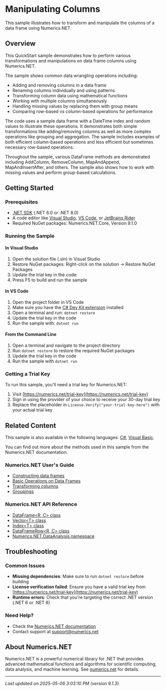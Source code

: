# Manipulating Columns

This sample illustrates how to transform and manipulate the columns of a data frame using Numerics.NET.

## Overview

This QuickStart sample demonstrates how to perform various transformations and manipulations on data frame columns 
using Numerics.NET.

The sample shows common data wrangling operations including:
- Adding and removing columns in a data frame
- Renaming columns individually and using patterns
- Transforming column data using mathematical functions
- Working with multiple columns simultaneously
- Handling missing values by replacing them with group means
- Comparing row-based vs column-based operations for performance

The code uses a sample data frame with a DateTime index and random values to illustrate these
operations. It demonstrates both simple transformations like adding/removing columns as well as more
complex operations like grouping and aggregation. The sample includes examples of both efficient
column-based operations and less efficient but sometimes necessary row-based operations.

Throughout the sample, various DataFrame methods are demonstrated including AddColumn, RemoveColumn,
MapAndAppend, MapAndInsertAfter, and others. The sample also shows how to work with missing values
and perform group-based calculations.


## Getting Started

### Prerequisites

- [.NET SDK](https://dotnet.microsoft.com/download) (.NET 6.0 or .NET 8.0)
- A code editor like [Visual Studio](https://visualstudio.microsoft.com/), [VS Code](https://code.visualstudio.com/), or [JetBrains Rider](https://www.jetbrains.com/rider/)
- Required NuGet packages: Numerics.NET.Core, Version 9.1.0

### Running the Sample

#### In Visual Studio
1. Open the solution file (.sln) in Visual Studio
2. Restore NuGet packages: Right-click on the solution → Restore NuGet Packages
3. Update the trial key in the code:
4. Press F5 to build and run the sample

#### In VS Code

1. Open the project folder in VS Code
2. Make sure you have the [C# Dev Kit extension](https://marketplace.visualstudio.com/items?itemName=ms-dotnettools.csdevkit) installed
3. Open a terminal and run: `dotnet restore`
4. Update the trial key in the code 
5. Run the sample with: `dotnet run`

#### From the Command Line

1. Open a terminal and navigate to the project directory
2. Run `dotnet restore` to restore the required NuGet packages
3. Update the trial key in the code
4. Run the sample with `dotnet run`

### Getting a Trial Key

To run this sample, you'll need a trial key for Numerics.NET:

1. Visit [https://numerics.net/trial-key](https://numerics.net/trial-key)
2. Sign in using the provider of your choice to receive your 30-day trial key
3. Replace the placeholder in `License.Verify("your-trial-key-here")` with your actual trial key

## Related Content

This sample is also available in the following languages: 
[C#](https://github.com/NumericsDotNet/quickstart-csharp/tree/net8.0/data-analysis/manipulating-columns), [Visual Basic](https://github.com/NumericsDotNet/quickstart-visualbasic/tree/net8.0/data-analysis/manipulating-columns).

You can find out more about the methods used in this sample from the Numerics.NET documentation.

### Numerics.NET User's Guide

- [Constructing data frames](https://numerics.net/documentation/latest/data-analysis/data-frames/constructing-data-frames)
- [Basic Operations on Data Frames](https://numerics.net/documentation/latest/data-analysis/data-frames/basic-operations-on-data-frames)
- [Transforming columns](https://numerics.net/documentation/latest/data-analysis/data-wrangling/transforming-columns)
- [Groupings](https://numerics.net/documentation/latest/data-analysis/grouping-and-aggregation/groupings)

### Numerics.NET API Reference

- [DataFrame&lt;R, C&gt; class](https://numerics.net/documentation/latest/reference/numerics.net.dataanalysis.dataframe-2)
- [Vector&lt;T&gt; class](https://numerics.net/documentation/latest/reference/numerics.net.vector-1)
- [Index&lt;T&gt; class](https://numerics.net/documentation/latest/reference/numerics.net.dataanalysis.index-1)
- [DataFrameRow&lt;R, C&gt; class](https://numerics.net/documentation/latest/reference/numerics.net.dataanalysis.dataframerow-2)
- [Numerics.NET.DataAnalysis namespace](https://numerics.net/documentation/latest/reference/numerics.net.dataanalysis)


## Troubleshooting

### Common Issues

- **Missing dependencies**: Make sure to run `dotnet restore` before building
- **License verification failed**: Ensure you have a valid trial key from [https://numerics.net/trial-key](https://numerics.net/trial-key)
- **Runtime errors**: Check that you're targeting the correct .NET version (.NET 6 or .NET 8)

### Need Help?

- Check the [Numerics.NET documentation](https://numerics.net/documentation/)
- Contact support at [support@numerics.net](mailto:support@numerics.net?subject=ManipulatingColumns%20QuickStart%20Sample%20%28F%23%29)

## About Numerics.NET

Numerics.NET is a powerful numerical library for .NET that provides advanced mathematical 
functions and algorithms for scientific computing, data analysis, and machine learning.
See [numerics.net](https://numerics.net) for details.

---

_Last updated on 2025-05-06 3:03:10 PM (version 9.1.3)._

